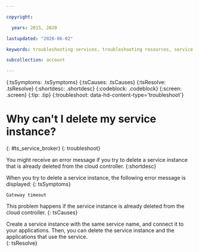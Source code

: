 ```yaml
---

copyright:

  years: 2015, 2020

lastupdated: "2020-06-02"

keywords: troubleshooting services, troubleshooting resources, service problems, delete service, delete instance, delete service instance

subcollection: account

---
```



{:tsSymptoms: .tsSymptoms}
{:tsCauses: .tsCauses}
{:tsResolve: .tsResolve}
{:shortdesc: .shortdesc}
{:codeblock: .codeblock}
{:screen: .screen}
{:tip: .tip}
{:troubleshoot: data-hd-content-type='troubleshoot'}

# Why can't I delete my service instance?
{: #ts_service_broker}
{: troubleshoot}

You might receive an error message if you try to delete a service instance that is already deleted from the cloud controller.
{:shortdesc}

When you try to delete a service instance, the following error message is displayed:
{: tsSymptoms}

`Gateway timeout`

This problem happens if the service instance is already deleted from the cloud controller.
{: tsCauses}

Create a service instance with the same service name, and connect it to your applications. Then, you can delete the service instance and the applications that use the service.   
{: tsResolve}

